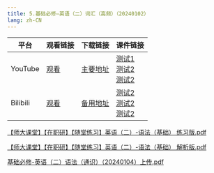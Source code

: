 ```yaml
---
title: 5.基础必修—英语（二）词汇（高频）（20240102）
lang: zh-CN
---
```



| 平台       | 观看链接   | 下载链接     | 课件链接         |
|----------|--------|----------|--------------|
| YouTube  | [观看]() | [主要地址]() | [测试1]()<br/>[测试2]()<br/>[测试2]()  |
| Bilibili | [观看]() | [备用地址]() | [测试2]()<br/>[测试2]()<br/>[测试2]()      |

[【师大课堂】【在职研】【随堂练习】英语（二）-语法（基础） 练习版.pdf](..%2F..%2Fpublic%2Fenglish%2F1.%E8%8B%B1%E8%AF%AD%E4%BA%8C-%E6%AD%A3%E5%BC%8F%E8%AF%BE%2F6.%E5%9F%BA%E7%A1%80%E5%BF%85%E4%BF%AE%E2%80%94%E8%8B%B1%E8%AF%AD%EF%BC%88%E4%BA%8C%EF%BC%89%E8%AF%AD%E6%B3%95%EF%BC%88%E5%9F%BA%E7%A1%80%EF%BC%89%EF%BC%8820240104%EF%BC%89%2F%E3%80%90%E5%B8%88%E5%A4%A7%E8%AF%BE%E5%A0%82%E3%80%91%E3%80%90%E5%9C%A8%E8%81%8C%E7%A0%94%E3%80%91%E3%80%90%E9%9A%8F%E5%A0%82%E7%BB%83%E4%B9%A0%E3%80%91%E8%8B%B1%E8%AF%AD%EF%BC%88%E4%BA%8C%EF%BC%89-%E8%AF%AD%E6%B3%95%EF%BC%88%E5%9F%BA%E7%A1%80%EF%BC%89%20%E7%BB%83%E4%B9%A0%E7%89%88.pdf)

[【师大课堂】【在职研】【随堂练习】英语（二）-语法（基础） 解析版.pdf](..%2F..%2Fpublic%2Fenglish%2F1.%E8%8B%B1%E8%AF%AD%E4%BA%8C-%E6%AD%A3%E5%BC%8F%E8%AF%BE%2F6.%E5%9F%BA%E7%A1%80%E5%BF%85%E4%BF%AE%E2%80%94%E8%8B%B1%E8%AF%AD%EF%BC%88%E4%BA%8C%EF%BC%89%E8%AF%AD%E6%B3%95%EF%BC%88%E5%9F%BA%E7%A1%80%EF%BC%89%EF%BC%8820240104%EF%BC%89%2F%E3%80%90%E5%B8%88%E5%A4%A7%E8%AF%BE%E5%A0%82%E3%80%91%E3%80%90%E5%9C%A8%E8%81%8C%E7%A0%94%E3%80%91%E3%80%90%E9%9A%8F%E5%A0%82%E7%BB%83%E4%B9%A0%E3%80%91%E8%8B%B1%E8%AF%AD%EF%BC%88%E4%BA%8C%EF%BC%89-%E8%AF%AD%E6%B3%95%EF%BC%88%E5%9F%BA%E7%A1%80%EF%BC%89%20%E8%A7%A3%E6%9E%90%E7%89%88.pdf)

[基础必修-英语（二）语法（通识）（20240104）上传.pdf](..%2F..%2Fpublic%2Fenglish%2F1.%E8%8B%B1%E8%AF%AD%E4%BA%8C-%E6%AD%A3%E5%BC%8F%E8%AF%BE%2F6.%E5%9F%BA%E7%A1%80%E5%BF%85%E4%BF%AE%E2%80%94%E8%8B%B1%E8%AF%AD%EF%BC%88%E4%BA%8C%EF%BC%89%E8%AF%AD%E6%B3%95%EF%BC%88%E5%9F%BA%E7%A1%80%EF%BC%89%EF%BC%8820240104%EF%BC%89%2F%E5%9F%BA%E7%A1%80%E5%BF%85%E4%BF%AE-%E8%8B%B1%E8%AF%AD%EF%BC%88%E4%BA%8C%EF%BC%89%E8%AF%AD%E6%B3%95%EF%BC%88%E9%80%9A%E8%AF%86%EF%BC%89%EF%BC%8820240104%EF%BC%89%E4%B8%8A%E4%BC%A0.pdf)











